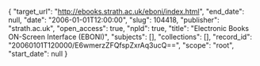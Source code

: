 {
  "target_url": "http://ebooks.strath.ac.uk/eboni/index.html", 
  "end_date": null, 
  "date": "2006-01-01T12:00:00", 
  "slug": 104418, 
  "publisher": "strath.ac.uk", 
  "open_access": true, 
  "npld": true, 
  "title": "Electronic Books ON-Screen Interface (EBONI)", 
  "subjects": [], 
  "collections": [], 
  "record_id": "20060101T120000/E6wmerzZFQfspZxrAq3ucQ==", 
  "scope": "root", 
  "start_date": null
}

